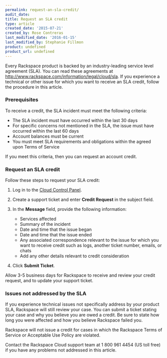 ```yaml
---
permalink: request-an-sla-credit/
audit_date:
title: Request an SLA credit
type: article
created_date: '2015-07-21'
created_by: Rose Contreras
last_modified_date: '2016-01-15'
last_modified_by: Stephanie Fillmon
product: undefined
product_url: undefined
---
```


Every Rackspace product is backed by an industry-leading service level
agreement (SLA). You can read these agreements at
<http://www.rackspace.com/information/legal/cloud/sla>. If you
experience a technical or other issue for which you want to receive an
SLA credit, follow the procedure in this article.

### Prerequisites

To receive a credit, the SLA incident must meet the following criteria:

-   The SLA incident must have occurred within the last 30 days
-   For specific concerns not mentioned in the SLA, the issue must have occurred within the last 60 days
-   Account balances must be current
-   You must meet SLA requirements and obligations within the agreed
    upon Terms of Service

If you meet this criteria, then you can request an account credit.

### Request an SLA credit

Follow these steps to request your SLA credit:

1. Log in to the [Cloud Control Panel](https://mycloud.rackspace.com).

2. Create a support ticket and enter **Credit Request** in the subject field.

3. In the **Message** field, provide the following information:
    -   Services affected
    -   Summary of the incident
    -   Date and time that the issue began
    -   Date and time that the issue ended
    -   Any associated correspondence relevant to the issue for which you
    want to receive credit such as logs, another ticket number, emails,
    or chats
    -   Add any other details relevant to credit consideration

4. Click **Submit Ticket**.

Allow 3-5 business days for Rackspace to receive and review your credit
request, and to update your support ticket.

### Issues not addressed by the SLA

If you experience technical issues not specifically address by your
product SLA, Rackspace will still review your case. You can submit a
ticket stating your case and why you believe you are owed a credit. Be
sure to state how long you were affected and how you believe Rackspace
failed you.

Rackspace will not issue a credit for cases in which the Rackspace Terms
of Service or Acceptable Use Policy are violated.

Contact the Rackspace Cloud support team at 1 800 961 4454 (US toll
free) if you have any problems not addressed in this article.
